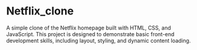 # Netflix_clone
A simple clone of the Netflix homepage built with HTML, CSS, and JavaScript. This project is designed to demonstrate basic front-end development skills, including layout, styling, and dynamic content loading.
